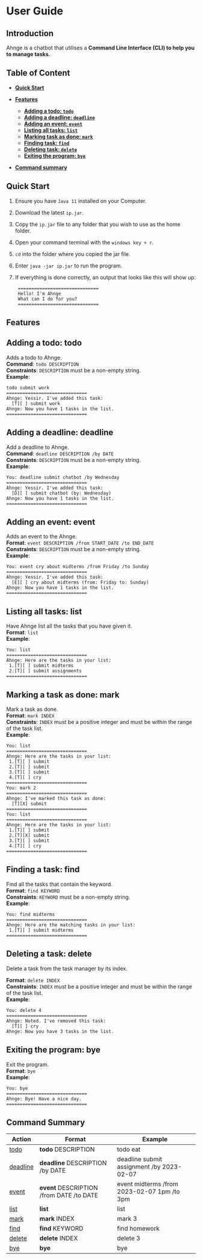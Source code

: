 # User Guide


<h2> Introduction </h2>
Ahnge is a chatbot that utilises a <strong>Command Line Interface (CLI) to help you to manage tasks.</strong>


## Table of Content
* **[Quick Start](#quick-start)**

* **[Features](#features)**
    * **[Adding a todo: `todo`](#adding-todo)**
    * **[Adding a deadline: `deadline`](#adding-deadline)**
    * **[Adding an event: `event`](#adding-event)**
    * **[Listing all tasks: `list`](#listing-all-tasks)**
    * **[Marking task as done: `mark`](#marking-a-task-as-done)**
    * **[Finding task: `find`](#finding-a-task)**
    * **[Deleting task: `delete`](#deleting-a-task)**
    * **[Exiting the program: `bye`](#exiting-the-program)**
* **[Command summary](#command-summary)**


<h2 id="quick-start"> Quick Start</h2>

1. Ensure you have `Java 11` installed on your Computer.

2. Download the latest `ip.jar`.

3. Copy the `ip.jar` file to any folder that you wish to use as the home folder.

4. Open your command terminal with the `windows key + r`.

5. `cd` into the folder where you copied the jar file.

6. Enter `java -jar ip.jar` to run the program.
7. If everything is done correctly, an output that looks like this will show up:
   ```
    ==============================
    Hello! I'm Ahnge
    What can I do for you?
    ==============================
   ```

<h2 id="features"> Features</h2>

<h2 id="adding-todo"> Adding a todo: todo </h2>

Adds a todo to Ahnge.<br>
**Command**: `todo DESCRIPTION`<br>
**Constraints**: `DESCRIPTION` must be a non-empty string.<br>
**Example**:

```
todo submit work
==============================
Ahnge: Yessir. I've added this task:
  [T][ ] submit work
Ahnge: Now you have 1 tasks in the list.
==============================
```

<h2 id="adding-deadline"> Adding a deadline: deadline </h2>

Add a deadline to Ahnge.<br>
**Command**: `deadline DESCRIPTION /by DATE`<br>
**Constraints**: `DESCRIPTION` must be a non-empty string.  <br>
**Example**:

```
You: deadline submit chatbot /by Wednesday
==============================
Ahnge: Yessir. I've added this task:
  [D][ ] submit chatbot (by: Wednesday)
Ahnge: Now you have 1 tasks in the list.
==============================
```

<h2 id="adding-event"> Adding an event: event</h2>

Adds an event to the Ahnge.<br>
**Format**: `event DESCRIPTION /from START_DATE /to END_DATE`<br>
**Constraints**: `DESCRIPTION` must be a non-empty string.<br>
**Example**:

```
You: event cry about midterms /from Friday /to Sunday
==============================
Ahnge: Yessir. I've added this task:
  [E][ ] cry about midterms (from: Friday to: Sunday)
Ahnge: Now you have 1 tasks in the list.
==============================
```

<h2 id="listing-all-tasks"> Listing all tasks: list </h2>

Have Ahnge list all the tasks that you have given it.<br>
**Format**: `list`<br>
**Example**:

```
You: list
==============================
Ahnge: Here are the tasks in your list:
 1.[T][ ] submit midterms
 2.[T][ ] submit assignments
==============================
```


<h2 id="marking-a-task-as-done"> Marking a task as done: mark</h2>

Mark a task as done.<br>
**Format**: `mark INDEX`<br>
**Constraints**: `INDEX` must be a positive integer and must be within the range of the task list. <br>
**Example**:

```
You: list
==============================
Ahnge: Here are the tasks in your list:
 1.[T][ ] submit
 2.[T][ ] submit
 3.[T][ ] submit
 4.[T][ ] cry
==============================
You: mark 2
==============================
Ahnge: I've marked this task as done:
  [T][X] submit
==============================
You: list
==============================
Ahnge: Here are the tasks in your list:
 1.[T][ ] submit
 2.[T][X] submit
 3.[T][ ] submit
 4.[T][ ] cry
==============================
```

<h2 id="finding-a-task"> Finding a task: find</h2>

Find all the tasks that contain the keyword.<br>
**Format**: `find KEYWORD`<br>
**Constraints**: `KEYWORD` must be a non-empty string.<br>
**Example**:

```
You: find midterms
==============================
Ahnge: Here are the matching tasks in your list:
 1.[T][ ] submit midterms
==============================
```

<h2 id="deleting-a-task"> Deleting a task: delete</h2>

Delete a task from the task manager by its index.

**Format**: `delete INDEX`<br>
**Constraints**: `INDEX` must be a positive integer and must be within the range of the task list. <br>
**Example**:

```
You: delete 4
==============================
Ahnge: Noted. I've removed this task:
  [T][ ] cry
Ahnge: Now you have 3 tasks in the list.
```

<h2 id="exiting-the-program"> Exiting the program: bye</h2>

Exit the program.<br>
**Format**: `bye`<br>
**Example**:

```
You: bye
==============================
Ahnge: Bye! Have a nice day.
==============================
```

<h2 id='command-summary'> Command Summary </h2>

| Action                          | Format                                    | Example                                     |
|---------------------------------|-------------------------------------------|---------------------------------------------|
| [todo](#adding-todo)            | **todo** DESCRIPTION                      | todo eat                                    |
| [deadline](#adding-deadline)    | **deadline** DESCRIPTION /by DATE         | deadline submit assignment /by 2023-02-07   |
| [event](#adding--event)         | **event** DESCRIPTION /from DATE /to DATE | event midterms /from 2023-02-07 1pm /to 3pm |
| [list](#listing-all-tasks)      | **list**                                  | list                                        |
| [mark](#marking-a-task-as-done) | **mark** INDEX                            | mark 3                                      |
| [find](#finding-a-task)         | **find** KEYWORD                          | find homework                               |
| [delete](#deleting-a-task)      | **delete** INDEX                          | delete 3                                    |
| [bye](#exiting-the-program)     | **bye**                                   | bye                                         |


